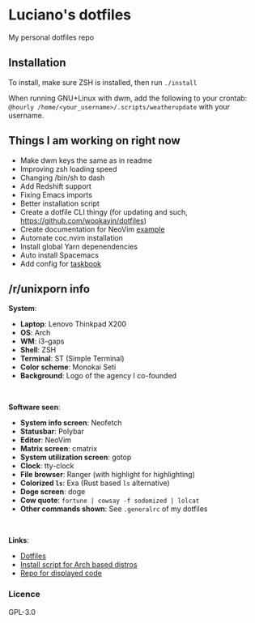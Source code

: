 # Luciano's dotfiles

My personal dotfiles repo

## Installation

To install, make sure ZSH is installed, then run `./install`

When running GNU+Linux with dwm, add the following to your crontab:
`@hourly /home/<your_username>/.scripts/weatherupdate` with your username.

## Things I am working on right now

* Make dwm keys the same as in readme
* Improving zsh loading speed
* Changing /bin/sh to dash
* Add Redshift support
* Fixing Emacs imports
* Better installation script
* Create a dotfile CLI thingy (for updating and such, https://github.com/wookayin/dotfiles)
* Create documentation for NeoVim [example](https://github.com/LukeSmithxyz/voidrice/blob/4679034430ac64bbcb62428e0d77d8dc7987233d/.local/share/larbs/readme.mom)
* Automate coc.nvim installation
* Install global Yarn depenendencies
* Auto install Spacemacs
* Add config for [taskbook](https://github.com/klaussinani/taskbook)

## /r/unixporn info

**System**:

* **Laptop**: Lenovo Thinkpad X200
* **OS**: Arch
* **WM**: i3-gaps
* **Shell**: ZSH
* **Terminal**: ST (Simple Terminal)
* **Color scheme**: Monokai Seti
* **Background**: Logo of the agency I co-founded

&#x200B;

**Software seen**:

* **System info screen**: Neofetch
* **Statusbar**: Polybar
* **Editor**: NeoVim
* **Matrix screen**: cmatrix
* **System utilization screen**: gotop
* **Clock**: tty-clock
* **File browser**: Ranger (with highlight for highlighting)
* **Colorized `ls`**: Exa (Rust based `ls` alternative)
* **Doge screen**: doge
* **Cow quote**: `fortune | cowsay -f sodomized | lolcat`
* **Other commands shown**: See `.generalrc` of my dotfiles

&#x200B;

**Links**:

* [Dotfiles](https://github.com/lucianonooijen/dotfiles)
* [Install script for Arch based distros](https://github.com/lucianonooijen/larbs)
* [Repo for displayed code](https://github.com/BytecodeOpenSource/PingPong-API)

### Licence

GPL-3.0
